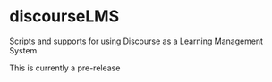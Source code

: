# discourseLMS
Scripts and supports for using Discourse as a Learning Management System

This is currently a pre-release
